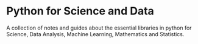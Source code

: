 # Python for Science and Data

A collection of notes and guides about the essential libraries in python for Science, Data Analysis, Machine Learning, Mathematics and Statistics.